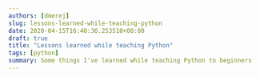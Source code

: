 ```yaml
---
authors: [dmerej]
slug: lessons-learned-while-teaching-python
date: 2020-04-15T16:40:36.253510+00:00
draft: true
title: "Lessons learned while teaching Python"
tags: [python]
summary: Some things I've learned while teaching Python to beginners
---
```



